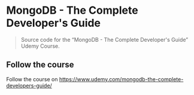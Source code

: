 # MongoDB - The Complete Developer's Guide

> Source code for the “MongoDB - The Complete Developer's Guide” Udemy Course.

## Follow the course

Follow the course on <https://www.udemy.com/mongodb-the-complete-developers-guide/>
